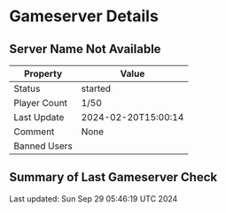 # Gameserver Details

## Server Name Not Available

| Property        | Value                   |
|-----------------|-------------------------|
| Status | started |
| Player Count | 1/50 |
| Last Update | 2024-02-20T15:00:14 |
| Comment | None |
| Banned Users |  |


## Summary of Last Gameserver Check


Last updated: Sun Sep 29 05:46:19 UTC 2024
